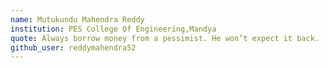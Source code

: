 ```yaml
---
name: Mutukundu Mahendra Reddy
institution: PES College Of Engineering,Mandya                  
quote: Always borrow money from a pessimist. He won’t expect it back.                    
github_user: reddymahendra52              
---
```

